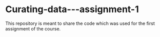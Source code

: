 # Curating-data---assignment-1
This repository is meant to share the code which was used for the first assignment of the course.
